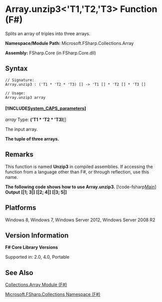 # Array.unzip3<'T1,'T2,'T3> Function (F#)

Splits an array of triples into three arrays.

**Namespace/Module Path:** Microsoft.FSharp.Collections.Array

**Assembly:** FSharp.Core (in FSharp.Core.dll)


## Syntax

```
// Signature:
Array.unzip3 : ('T1 * 'T2 * 'T3) [] -> 'T1 [] * 'T2 [] * 'T3 []

// Usage:
Array.unzip3 array
```

#### [!INCLUDE[System_CAPS_parameters](//System/Token/System_CAPS_parameters_md.md)]
*array*
Type: **('T1 &#42; 'T2 &#42; 'T3)**[[]](http://msdn.microsoft.com/en-us/library/def20292-9aae-4596-9275-b94e594f8493)


The input array.



**The tuple of three arrays.**
## Remarks
This function is named **Unzip3** in compiled assemblies. If accessing the function from a language other than F#, or through reflection, use this name.

**The following code shows how to use Array.unzip3.**
[!code-fsharp[Main](snippets/fsarrays/snippet71.fs)]
**Output**
**[|1; 3|]**
**[|2; 4|]**
**[|3; 5|]**
## Platforms
Windows 8, Windows 7, Windows Server 2012, Windows Server 2008 R2


## Version Information
**F# Core Library Versions**

Supported in: 2.0, 4.0, Portable




## See Also
[Collections.Array Module &#40;F&#35;&#41;](Collections.Array+Module+%28FSharp%29.md)

[Microsoft.FSharp.Collections Namespace &#40;F&#35;&#41;](Microsoft.FSharp.Collections+Namespace+%28FSharp%29.md)

